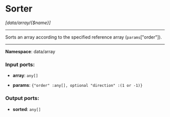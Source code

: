 # Sorter

_[data/array/{$name}]_

---

Sorts an array according to the specified reference array (`params`["order"]).

---

__Namespace__: data/array

### Input ports:

* __array__: ` any[] `


* __params__: ` {"order" :any[], optional "direction" :(1 or -1)} `

### Output ports:

* __sorted__: ` any[] `

